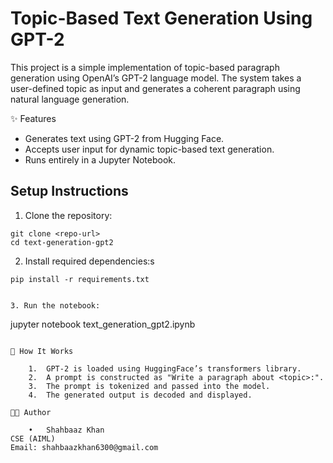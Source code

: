 # Topic-Based Text Generation Using GPT-2

This project is a simple implementation of topic-based paragraph generation using OpenAI’s GPT-2 language model. The system takes a user-defined topic as input and generates a coherent paragraph using natural language generation.

✨ Features

- Generates text using GPT-2 from Hugging Face.
- Accepts user input for dynamic topic-based text generation.
- Runs entirely in a Jupyter Notebook.

## Setup Instructions

1. Clone the repository:
```
git clone <repo-url>
cd text-generation-gpt2
```

2. Install required dependencies:s
```
pip install -r requirements.txt


3. Run the notebook:
```
jupyter notebook text_generation_gpt2.ipynb
```

🧠 How It Works

	1.	GPT-2 is loaded using HuggingFace’s transformers library.
	2.	A prompt is constructed as "Write a paragraph about <topic>:".
	3.	The prompt is tokenized and passed into the model.
	4.	The generated output is decoded and displayed.

🧑‍💻 Author

	•	Shahbaaz Khan
CSE (AIML)
Email: shahbaazkhan6300@gmail.com
